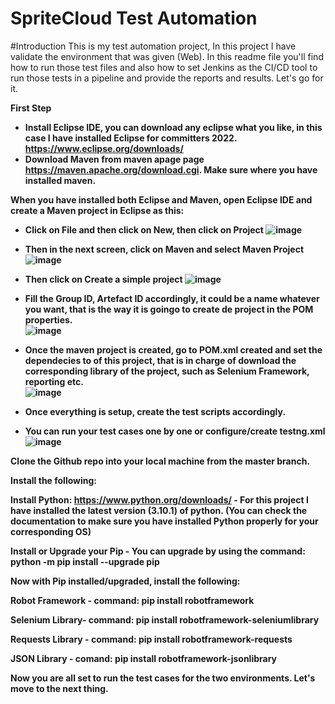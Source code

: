 # SpriteCloud Test Automation

#Introduction
This is my test automation project, In this project I  have validate the environment that was given (Web). In this readme file you'll find how to run those test files and also how to set Jenkins as the CI/CD tool to run those tests in a pipeline and provide the reports and results. Let's go for it.

<b>First Step<b></br>
* Install Eclipse IDE, you can download any eclipse what you like, in this case I have installed Eclipse for committers 2022. https://www.eclipse.org/downloads/
* Download Maven from maven apage page https://maven.apache.org/download.cgi. Make sure where you have installed maven. <br>
 
When you have installed both Eclipse and Maven, open Eclipse IDE and create a Maven project in Eclipse as this: <br>
 * Click on File and then click on New, then click on Project
![image](https://user-images.githubusercontent.com/17472758/214378808-a624c0d6-78b9-4d5d-b9bb-cc5c06e329da.png)
* Then in the next screen, click on Maven and select Maven Project
 ![image](https://user-images.githubusercontent.com/17472758/214379064-9e0af1f9-4121-4f81-8e76-7c68d6e3bdb2.png)
* Then click on Create a simple project
 ![image](https://user-images.githubusercontent.com/17472758/214379478-fc24c40d-b860-4132-9dd7-c4f4d47e9fbe.png)
* Fill the Group ID, Artefact ID accordingly, it could be a name whatever you want, that is the way it is goingo to create de project in the POM properties.<br>
 ![image](https://user-images.githubusercontent.com/17472758/214379763-7da2d24d-3ecb-4e6e-9a7d-13a7d9d1f908.png)

* Once the maven project is created, go to POM.xml created and set the dependecies to of this project, that is in charge of download the corresponding library of the project, such as Selenium Framework, reporting etc.<br>
 ![image](https://user-images.githubusercontent.com/17472758/214380373-485795a8-e3d0-4c7e-8062-66b06bb9b147.png)
 * Once everything is setup, create the test scripts accordingly.
 * You can run your test cases one by one or configure/create testng.xml<br>
 ![image](https://user-images.githubusercontent.com/17472758/214382372-e90467f2-2930-409f-8eca-f87d6ff54e40.png)

 
Clone the Github repo into your local machine from the master branch.

Install the following:

Install Python: https://www.python.org/downloads/ - For this project I have installed the latest version (3.10.1) of python. (You can check the documentation to make sure you have installed Python properly for your corresponding OS)

Install or Upgrade your Pip - You can upgrade by using the command: python -m pip install --upgrade pip

Now with Pip installed/upgraded, install the following:

Robot Framework - command: pip install robotframework

Selenium Library- command: pip install robotframework-seleniumlibrary

Requests Library - command: pip install robotframework-requests

JSON Library - comand: pip install robotframework-jsonlibrary

Now you are all set to run the test cases for the two environments. Let's move to the next thing.
 
